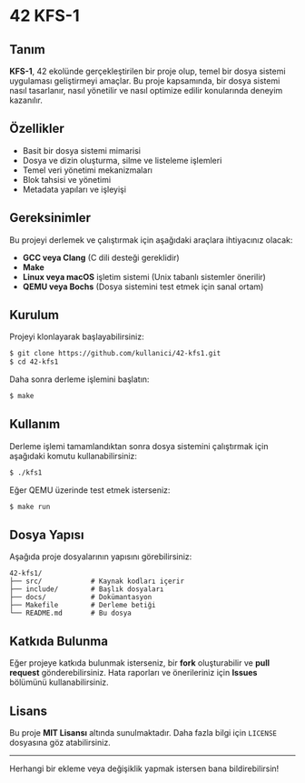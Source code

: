 # 42 KFS-1

## Tanım
**KFS-1**, 42 ekolünde gerçekleştirilen bir proje olup, temel bir dosya sistemi uygulaması geliştirmeyi amaçlar. Bu proje kapsamında, bir dosya sistemi nasıl tasarlanır, nasıl yönetilir ve nasıl optimize edilir konularında deneyim kazanılır.

## Özellikler
- Basit bir dosya sistemi mimarisi
- Dosya ve dizin oluşturma, silme ve listeleme işlemleri
- Temel veri yönetimi mekanizmaları
- Blok tahsisi ve yönetimi
- Metadata yapıları ve işleyişi

## Gereksinimler
Bu projeyi derlemek ve çalıştırmak için aşağıdaki araçlara ihtiyacınız olacak:
- **GCC veya Clang** (C dili desteği gereklidir)
- **Make**
- **Linux veya macOS** işletim sistemi (Unix tabanlı sistemler önerilir)
- **QEMU veya Bochs** (Dosya sistemini test etmek için sanal ortam)

## Kurulum
Projeyi klonlayarak başlayabilirsiniz:
```sh
$ git clone https://github.com/kullanici/42-kfs1.git
$ cd 42-kfs1
```

Daha sonra derleme işlemini başlatın:
```sh
$ make
```

## Kullanım
Derleme işlemi tamamlandıktan sonra dosya sistemini çalıştırmak için aşağıdaki komutu kullanabilirsiniz:
```sh
$ ./kfs1
```

Eğer QEMU üzerinde test etmek isterseniz:
```sh
$ make run
```

## Dosya Yapısı
Aşağıda proje dosyalarının yapısını görebilirsiniz:
```
42-kfs1/
├── src/            # Kaynak kodları içerir
├── include/        # Başlık dosyaları
├── docs/           # Dokümantasyon
├── Makefile        # Derleme betiği
└── README.md       # Bu dosya
```

## Katkıda Bulunma
Eğer projeye katkıda bulunmak isterseniz, bir **fork** oluşturabilir ve **pull request** gönderebilirsiniz. Hata raporları ve önerileriniz için **Issues** bölümünü kullanabilirsiniz.

## Lisans
Bu proje **MIT Lisansı** altında sunulmaktadır. Daha fazla bilgi için `LICENSE` dosyasına göz atabilirsiniz.

---

Herhangi bir ekleme veya değişiklik yapmak istersen bana bildirebilirsin!
